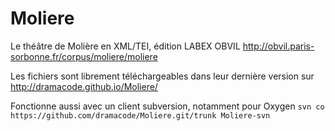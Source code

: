 # Moliere
Le théâtre de Molière en XML/TEI, édition LABEX OBVIL http://obvil.paris-sorbonne.fr/corpus/moliere/moliere

Les fichiers sont librement téléchargeables dans leur dernière version sur http://dramacode.github.io/Moliere/

Fonctionne aussi avec un client subversion, notamment pour Oxygen
`svn co https://github.com/dramacode/Moliere.git/trunk Moliere-svn`
